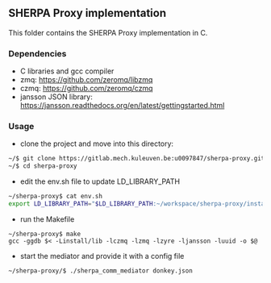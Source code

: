 ## SHERPA Proxy implementation

This folder contains the SHERPA Proxy implementation in C.

### Dependencies
- C libraries and gcc compiler
- zmq: https://github.com/zeromq/libzmq
- czmq: https://github.com/zeromq/czmq
- jansson JSON library: https://jansson.readthedocs.org/en/latest/gettingstarted.html

### Usage
- clone the project and move into this directory:

```sh
~/$ git clone https://gitlab.mech.kuleuven.be:u0097847/sherpa-proxy.git
~/$ cd sherpa-proxy
```


- edit the env.sh file to update LD_LIBRARY_PATH
```sh
~/sherpa-proxy$ cat env.sh
export LD_LIBRARY_PATH="$LD_LIBRARY_PATH:~/workspace/sherpa-proxy/install/lib"
```

- run the Makefile

```
~/sherpa-proxy$ make
gcc -ggdb $< -Linstall/lib -lczmq -lzmq -lzyre -ljansson -luuid -o $@
```

- start the mediator and provide it with a config file

```
~/sherpa-proxy/$ ./sherpa_comm_mediator donkey.json
```
